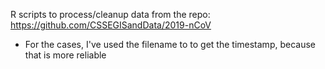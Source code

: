 R scripts to process/cleanup data from the repo: https://github.com/CSSEGISandData/2019-nCoV

- For the cases, I've used the filename to to get the timestamp, because that is more reliable